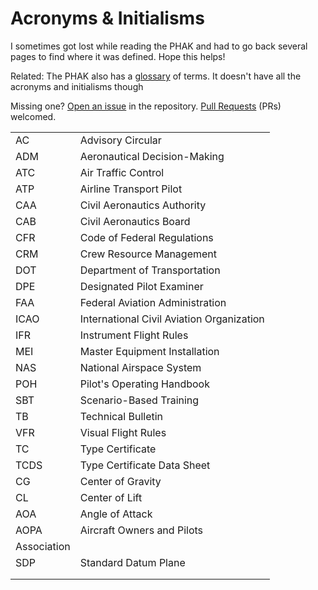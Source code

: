 <!-- ---
title: Acronyms & Initialisms
--- -->

# Acronyms & Initialisms

I sometimes got lost while reading the PHAK and had to go back several pages to find where it was defined. Hope this helps!

Related: The PHAK also has a [glossary](https://www.faa.gov/sites/faa.gov/files/21_phak_glossary.pdf) of terms. It doesn't have all the acronyms and initialisms though

Missing one? [Open an issue](https://github.com/hannahscovill/study-guide-ppl/issues/new) in the repository. [Pull Requests](https://github.com/hannahscovill/study-guide-ppl/pulls) (PRs) welcomed.

|||
|-|-|
| AC | Advisory Circular |
| ADM | Aeronautical Decision-Making |
| ATC | Air Traffic Control |
| ATP | Airline Transport Pilot |
| CAA | Civil Aeronautics Authority |
| CAB | Civil Aeronautics Board |
| CFR | Code of Federal Regulations |
| CRM | Crew Resource Management |
| DOT | Department of Transportation |
| DPE | Designated Pilot Examiner |
| FAA | Federal Aviation Administration |
| ICAO | International Civil Aviation Organization |
| IFR | Instrument Flight Rules |
| MEI | Master Equipment Installation |
| NAS | National Airspace System |
| POH | Pilot's Operating Handbook |
| SBT | Scenario-Based Training |
| TB | Technical Bulletin |
| VFR | Visual Flight Rules |
| TC | Type Certificate |
| TCDS | Type Certificate Data Sheet |
| CG | Center of Gravity |
| CL | Center of Lift |
| AOA | Angle of Attack |
| AOPA | Aircraft Owners and Pilots
Association |
| SDP | Standard Datum Plane |
|  |  |
|  |  |